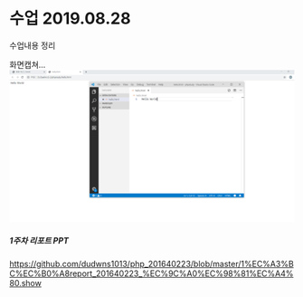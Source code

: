 # 수업 2019.08.28
수업내용 정리

화면캡쳐...
![capture](./images/1.PNG)
##### 1주차 리포트 PPT
https://github.com/dudwns1013/php_201640223/blob/master/1%EC%A3%BC%EC%B0%A8report_201640223_%EC%9C%A0%EC%98%81%EC%A4%80.show